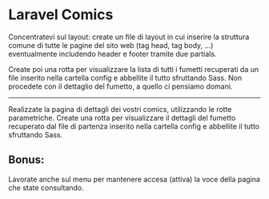 # Laravel Comics

Concentratevi sul layout: create un file di layout in cui inserire la struttura comune di tutte le pagine del sito web (tag head, tag body, ...) eventualmente includendo header e footer tramite due partials.

Create poi una rotta per visualizzare la lista di tutti i fumetti recuperati da un file inserito nella cartella config e abbellite il tutto sfruttando Sass. Non procedete con il dettaglio del fumetto, a quello ci pensiamo domani.

***

Realizzate la pagina di dettagli dei vostri comics, utilizzando le rotte parametriche.
Create una rotta per visualizzare il dettagli del fumetto recuperato dal file di partenza inserito nella cartella config e abbellite il tutto sfruttando Sass.

## Bonus:
Lavorate anche sul menu per mantenere accesa (attiva) la voce della pagina che state consultando.